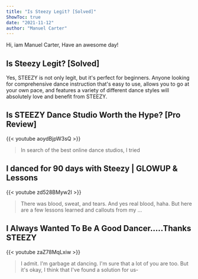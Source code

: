```yaml
---
title: "Is Steezy Legit? [Solved]"
ShowToc: true 
date: "2021-11-12"
author: "Manuel Carter" 
---
```


Hi, iam Manuel Carter, Have an awesome day!
## Is Steezy Legit? [Solved]
Yes, STEEZY is not only legit, but it's perfect for beginners. Anyone looking for comprehensive dance instruction that's easy to use, allows you to go at your own pace, and features a variety of different dance styles will absolutely love and benefit from STEEZY.

## Is STEEZY Dance Studio Worth the Hype? [Pro Review]
{{< youtube aoydBjpW3sQ >}}
>In search of the best online dance studios, I tried 

## I danced for 90 days with Steezy | GLOWUP & Lessons
{{< youtube zd528BMyw2I >}}
>There was blood, sweat, and tears. And yes real blood, haha. But here are a few lessons learned and callouts from my ...

## I Always Wanted To Be A Good Dancer.....Thanks STEEZY
{{< youtube zaZ78MqLxiw >}}
>I admit. I'm garbage at dancing. I'm sure that a lot of you are too. But it's okay, I think that I've found a solution for us- 

